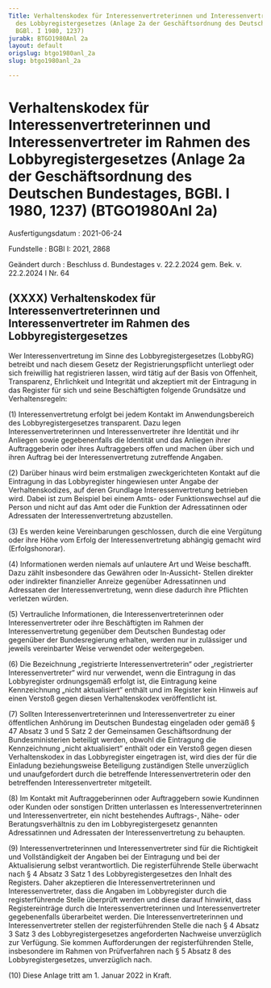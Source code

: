 ```yaml
---
Title: Verhaltenskodex für Interessenvertreterinnen und Interessenvertreter im Rahmen
  des Lobbyregistergesetzes (Anlage 2a der Geschäftsordnung des Deutschen Bundestages,
  BGBl. I 1980, 1237)
jurabk: BTGO1980Anl 2a
layout: default
origslug: btgo1980anl_2a
slug: btgo1980anl_2a

---
```


# Verhaltenskodex für Interessenvertreterinnen und Interessenvertreter im Rahmen des Lobbyregistergesetzes (Anlage 2a der Geschäftsordnung des Deutschen Bundestages, BGBl. I 1980, 1237) (BTGO1980Anl 2a)

Ausfertigungsdatum
:   2021-06-24

Fundstelle
:   BGBl I: 2021, 2868

Geändert durch
:   Beschluss d. Bundestages v. 22.2.2024 gem. Bek. v. 22.2.2024 I Nr. 64


## (XXXX) Verhaltenskodex für Interessenvertreterinnen und Interessenvertreter im Rahmen des Lobbyregistergesetzes

Wer Interessenvertretung im Sinne des Lobbyregistergesetzes (LobbyRG)
betreibt und nach diesem Gesetz der Registrierungspflicht unterliegt
oder sich freiwillig hat registrieren lassen, wird tätig auf der Basis
von Offenheit, Transparenz, Ehrlichkeit und Integrität und akzeptiert
mit der Eintragung in das Register für sich und seine Beschäftigten
folgende Grundsätze und Verhaltensregeln:

(1) Interessenvertretung erfolgt bei jedem Kontakt im
Anwendungsbereich des Lobbyregistergesetzes transparent. Dazu legen
Interessenvertreterinnen und Interessenvertreter ihre Identität und
ihr Anliegen sowie gegebenenfalls die Identität und das Anliegen ihrer
Auftraggeberin oder ihres Auftraggebers offen und machen über sich und
ihren Auftrag bei der Interessenvertretung zutreffende Angaben.

(2) Darüber hinaus wird beim erstmaligen zweckgerichteten Kontakt auf
die Eintragung in das Lobbyregister hingewiesen unter Angabe der
Verhaltenskodizes, auf deren Grundlage Interessenvertretung betrieben
wird. Dabei ist zum Beispiel bei einem Amts- oder Funktionswechsel auf
die Person und nicht auf das Amt oder die Funktion der Adressatinnen
oder Adressaten der Interessenvertretung abzustellen.

(3) Es werden keine Vereinbarungen geschlossen, durch die eine
Vergütung oder ihre Höhe vom Erfolg der Interessenvertretung abhängig
gemacht wird (Erfolgshonorar).

(4) Informationen werden niemals auf unlautere Art und Weise
beschafft. Dazu zählt insbesondere das Gewähren oder In-Aussicht-
Stellen direkter oder indirekter finanzieller Anreize gegenüber
Adressatinnen und Adressaten der Interessenvertretung, wenn diese
dadurch ihre Pflichten verletzen würden.

(5) Vertrauliche Informationen, die Interessenvertreterinnen oder
Interessenvertreter oder ihre Beschäftigten im Rahmen der
Interessenvertretung gegenüber dem Deutschen Bundestag oder gegenüber
der Bundesregierung erhalten, werden nur in zulässiger und jeweils
vereinbarter Weise verwendet oder weitergegeben.

(6) Die Bezeichnung „registrierte Interessenvertreterin“ oder
„registrierter Interessenvertreter“ wird nur verwendet, wenn die
Eintragung in das Lobbyregister ordnungsgemäß erfolgt ist, die
Eintragung keine Kennzeichnung „nicht aktualisiert“ enthält und im
Register kein Hinweis auf einen Verstoß gegen diesen Verhaltenskodex
veröffentlicht ist.

(7) Sollten Interessenvertreterinnen und Interessenvertreter zu einer
öffentlichen Anhörung im Deutschen Bundestag eingeladen oder gemäß §
47 Absatz 3 und 5 Satz 2 der Gemeinsamen Geschäftsordnung der
Bundesministerien beteiligt werden, obwohl die Eintragung die
Kennzeichnung „nicht aktualisiert“ enthält oder ein Verstoß gegen
diesen Verhaltenskodex in das Lobbyregister eingetragen ist, wird dies
der für die Einladung beziehungsweise Beteiligung zuständigen Stelle
unverzüglich und unaufgefordert durch die betreffende
Interessenvertreterin oder den betreffenden Interessenvertreter
mitgeteilt.

(8) Im Kontakt mit Auftraggeberinnen oder Auftraggebern sowie
Kundinnen oder Kunden oder sonstigen Dritten unterlassen es
Interessenvertreterinnen und Interessenvertreter, ein nicht
bestehendes Auftrags-, Nähe- oder Beratungsverhältnis zu den im
Lobbyregistergesetz genannten Adressatinnen und Adressaten der
Interessenvertretung zu behaupten.

(9) Interessenvertreterinnen und Interessenvertreter sind für die
Richtigkeit und Vollständigkeit der Angaben bei der Eintragung und bei
der Aktualisierung selbst verantwortlich. Die registerführende Stelle
überwacht nach § 4 Absatz 3 Satz 1 des Lobbyregistergesetzes den
Inhalt des Registers. Daher akzeptieren die Interessenvertreterinnen
und Interessenvertreter, dass die Angaben im Lobbyregister durch die
registerführende Stelle überprüft werden und diese darauf hinwirkt,
dass Registereinträge durch die Interessenvertreterinnen und
Interessenvertreter gegebenenfalls überarbeitet werden. Die
Interessenvertreterinnen und Interessenvertreter stellen der
registerführenden Stelle die nach § 4 Absatz 3 Satz 3 des
Lobbyregistergesetzes angeforderten Nachweise unverzüglich zur
Verfügung. Sie kommen Aufforderungen der registerführenden Stelle,
insbesondere im Rahmen von Prüfverfahren nach § 5 Absatz 8 des
Lobbyregistergesetzes, unverzüglich nach.

(10) Diese Anlage tritt am 1. Januar 2022 in Kraft.

